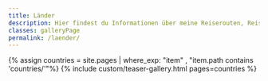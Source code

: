 ```yaml
---
title: Länder
description: Hier findest du Informationen über meine Reiserouten, Reiseberichte und viele weitere Tipps zu den Ländern, die ich schon besucht habe.
classes: galleryPage
permalink: /laender/
---
```


{% assign countries = site.pages | where_exp: "item" , "item.path contains 'countries/'"%}
{% include custom/teaser-gallery.html pages=countries %}
